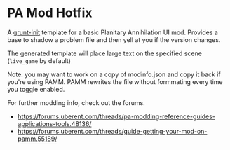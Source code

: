 # PA Mod Hotfix


A [grunt-init](http://gruntjs.com/project-scaffolding) template for a basic Planitary Annihilation UI mod.  Provides a base to shadow a problem file and then yell at you if the version changes.

The generated template will place large text on the specified scene (`live_game` by default)

Note: you may want to work on a copy of modinfo.json and copy it back if you're using PAMM.  PAMM rewrites the file without formmating every time you toggle enabled.

For further modding info, check out the forums.

- https://forums.uberent.com/threads/pa-modding-reference-guides-applications-tools.48136/
- https://forums.uberent.com/threads/guide-getting-your-mod-on-pamm.55189/

